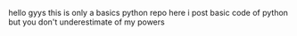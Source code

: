 hello gyys this is only a basics python repo
here i post  basic code of python but you don't underestimate of my powers

